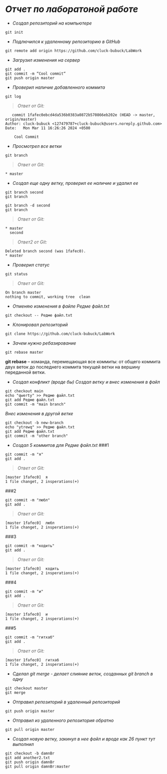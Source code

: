 # ***Отчет по  лаборатоной работе***
+ *Создал репозиторий на компьютере*
```
git init
```

+ *Подлючился к удаленному репозиторию в GitHub*
```
git remote add origin https://github.com/cluck-bubuck/LabWork
```

+ *Загрузил изменения на сервер*
```
git add .
git commit -m “Cool commit“
git push origin master
```

+ *Проверил наличие добавленного коммита*
```
git log
```
> _Ответ от Git:_
```
   commit 1fafec0ebcd4da536b0383a0872b570866eb202e (HEAD -> master, origin/master)
Author: cluck-bubuck <127479787+cluck-bubuck@users.noreply.github.com>
Date:   Mon Mar 11 16:26:26 2024 +0500

    Cool Commit
```

+ *Просмотрел все ветки*
```
git branch
```
> _Ответ от Git:_
```
* master
```

+ *Создал еще одну ветку, проверил ее наличие и удалил ее*
```
git branch second
git branch

git branch -d second
git branch
```
> _Ответ от Git:_
```
* master
  second
```
> _Ответ2 от Git:_
```
Deleted branch second (was 1fafec0).
* master
```
+ *Проверил статус*
```
git status
```
> _Ответ от Git:_
```
On branch master
nothing to commit, working tree  clean
```

+ *Отменяю изменения в файле Редме файл.txt*
```
git checkout -- Редме файл.txt
```

+ *Клонировал репозиторий*
```
git clone https://github.com/cluck-bubuck/LabWork
```

+ *Зачем нужно ребазирование*
```
git rebase master
```
**git rebase** – команда, перемещающая все коммиты: от общего коммита двух веток до последнего коммита текущей ветки на вершину переданной ветки.

+ *Создал конфликт (вроде бы)*
*Создал ветку и внес изменения в файл*
```
git checkout main
echo "qwerty" >> Редме файл.txt
git add Редме файл.txt
git commit -m "main branch"
```
*Внес  изменения в другой ветке*
```
git checkout -b new-branch
echo "ytrewq" >> Редме файл.txt
git add Редме файл.txt
git commit -m "other branch"
```
+ *Создал 5 коммитов для Редме файл.txt*
###1
```
git commit -m "я"
git add .
```
> _Ответ от Git:_
```
[master 1fafec0]  я
1 file changet, 2 insperations(+)
```
###2
```
git commit -m "любл"
git add .
```
> _Ответ от Git:_
```
[master 1fafec0]  любл
1 file changet, 2 insperations(+)
```
###3
```
git commit -m "кодить"
git add .
```
> _Ответ от Git:_
```
[master 1fafec0]  кодить
1 file changet, 2 insperations(+)
```
###4
```
git commit -m "и"
git add .
```
> _Ответ от Git:_
```
[master 1fafec0]  и
1 file changet, 2 insperations(+)
```
###5
```
git commit -m "гитхаб"
git add .
```
> _Ответ от Git:_
```
[master 1fafec0]  гитхаб
1 file changet, 2 insperations(+)
```

+ *Сделал git merge - делает слияние веток, созданных git branch в одну*
```
git checkout master
git merge
```
+ *Отправил репозиторий в удаленный репозиторий*
```
git push origin master
```

+ *Отправил из удаленного репозитория обратно*
```
git pull origin master
```

+ *Создал новую ветку, закинул в нее файл и вроде как 26 пункт тут выполнил*
```
git checkout -b damnBr
git add another2.txt
git push origin damnBr
git pull origin damnBr:master
```
